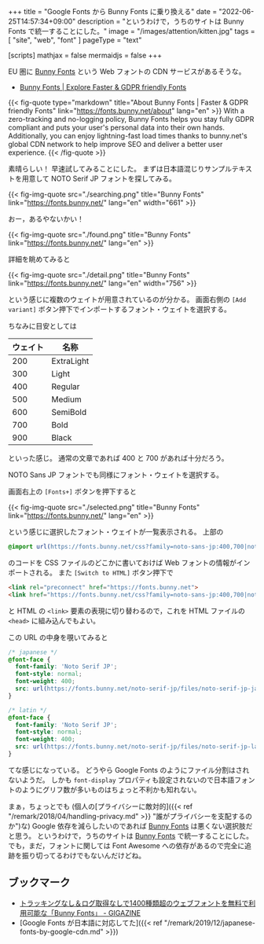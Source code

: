 +++
title = "Google Fonts から Bunny Fonts に乗り換える"
date =  "2022-06-25T14:57:34+09:00"
description = "というわけで，うちのサイトは Bunny Fonts で統一することにした。"
image = "/images/attention/kitten.jpg"
tags = [ "site", "web", "font" ]
pageType = "text"

[scripts]
  mathjax = false
  mermaidjs = false
+++

EU 圏に [Bunny Fonts] という Web フォントの CDN サービスがあるそうな。

- [Bunny Fonts | Explore Faster & GDPR friendly Fonts][Bunny Fonts]

{{< fig-quote type="markdown" title="About Bunny Fonts | Faster & GDPR friendly Fonts" link="https://fonts.bunny.net/about" lang="en" >}}
With a zero-tracking and no-logging policy, Bunny Fonts helps you stay fully GDPR compliant and puts your user's personal data into their own hands. Additionally, you can enjoy lightning-fast load times thanks to bunny.net's global CDN network to help improve SEO and deliver a better user experience. 
{{< /fig-quote >}}

素晴らしい！ 早速試してみることにした。
まずは日本語混じりサンプルテキストを用意して NOTO Serif JP フォントを探してみる。

{{< fig-img-quote src="./searching.png" title="Bunny Fonts" link="https://fonts.bunny.net/" lang="en" width="661" >}}

おー，あるやないかい！

{{< fig-img-quote src="./found.png" title="Bunny Fonts" link="https://fonts.bunny.net/" lang="en" >}}

詳細を眺めてみると

{{< fig-img-quote src="./detail.png" title="Bunny Fonts" link="https://fonts.bunny.net/" lang="en" width="756" >}}

という感じに複数のウェイトが用意されているのが分かる。
画面右側の `[Add variant]` ボタン押下でインポートするフォント・ウェイトを選択する。

ちなみに目安としては

| ウェイト | 名称       |
| -------- | ---------- |
| 200      | ExtraLight |
| 300      | Light      |
| 400      | Regular    |
| 500      | Medium     |
| 600      | SemiBold   |
| 700      | Bold       |
| 900      | Black      |

といった感じ。
通常の文章であれば 400 と 700 があれば十分だろう。

NOTO Sans JP フォントでも同様にフォント・ウェイトを選択する。

画面右上の `[Fonts+]` ボタンを押下すると

{{< fig-img-quote src="./selected.png" title="Bunny Fonts" link="https://fonts.bunny.net/" lang="en" >}}

という感じに選択したフォント・ウェイトが一覧表示される。
上部の

```css
@import url(https://fonts.bunny.net/css?family=noto-sans-jp:400,700|noto-serif-jp:400,700);
```

のコードを CSS ファイルのどこかに書いておけば Web フォントの情報がインポートされる。
また `[Switch to HTML]` ボタン押下で

```html
<link rel="preconnect" href="https://fonts.bunny.net">
<link href="https://fonts.bunny.net/css?family=noto-sans-jp:400,700|noto-serif-jp:400,700" rel="stylesheet" />
```

と HTML の `<link>` 要素の表現に切り替わるので，これを HTML ファイルの `<head>` に組み込んでもよい。

この URL の中身を覗いてみると

```css
/* japanese */
@font-face {
  font-family: 'Noto Serif JP';
  font-style: normal;
  font-weight: 400;
  src: url(https://fonts.bunny.net/noto-serif-jp/files/noto-serif-jp-japanese-400-normal.woff2) format('woff2'), url(https://fonts.bunny.net/noto-serif-jp/files/noto-serif-jp-japanese-400-normal.woff) format('woff'); 
}

/* latin */
@font-face {
  font-family: 'Noto Serif JP';
  font-style: normal;
  font-weight: 400;
  src: url(https://fonts.bunny.net/noto-serif-jp/files/noto-serif-jp-latin-400-normal.woff2) format('woff2'), url(https://fonts.bunny.net/noto-serif-jp/files/noto-serif-jp-latin-400-normal.woff) format('woff'); 
}
```

てな感じになっている。
どうやら Google Fonts のようにファイル分割はされないようだ。
しかも `font-display` プロパティも設定されないので日本語フォントのようにグリフ数が多いものはちょっと不利かも知れない。

まぁ，ちょっとでも (個人の[プライバシーに敵対的]({{< ref "/remark/2018/04/handling-privacy.md" >}} "誰がプライバシーを支配するのか")な) Google 依存を減らしたいのであれば [Bunny Fonts] は悪くない選択肢だと思う。
というわけで，うちのサイトは [Bunny Fonts] で統一することにした。
でも，まだ，フォントに関しては Font Awesome への依存があるので完全に追跡を振り切ってるわけでもないんだけどね。

## ブックマーク

- [トラッキングなし＆ログ取得なしで1400種類超のウェブフォントを無料で利用可能な「Bunny Fonts」 - GIGAZINE](https://gigazine.net/news/20220622-bunny-fonts/)
- [Google Fonts が日本語に対応してた]({{< ref "/remark/2019/12/japanese-fonts-by-google-cdn.md" >}})

[Bunny Fonts]: https://fonts.bunny.net/ "Bunny Fonts | Explore Faster & GDPR friendly Fonts"
